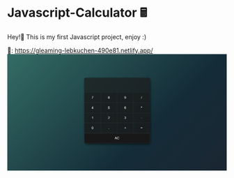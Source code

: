 # Javascript-Calculator 🖩

Hey!👋 This is my first Javascript project, enjoy :)

🔗: https://gleaming-lebkuchen-490e81.netlify.app/
![Screenshot](https://github.com/JPereyra7/Javascript-Calculator/blob/main/src/img/calculator.png)
